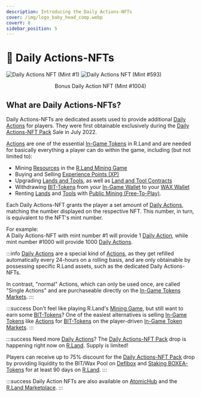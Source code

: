 ```yaml
---
description: Introducing the Daily Actions-NFTs
cover: /img/logo_baby_head_comp.webp
coverY: 0
sidebar_position: 5
---
```


# 📅 Daily Actions-NFTs

<div>

<img src="/img/1.webp" alt="Daily Actions NFT (Mint #1)" />

 

<img src="/img/593.webp" alt="Daily Actions NFT (Mint #593)" />

 

<center><img src="/img/1004 DA (1).webp" alt="" /><figcaption><p>Bonus Daily Action NFT (Mint #1004)</p></figcaption></center>

</div>

## What are Daily Actions-NFTs?&#x20;

Daily Actions-NFTs are dedicated assets used to provide additional [Daily Actions](/tokenomics/in-game-tokens/actions-sa-da) for players. They were first obtainable exclusively during the [Daily Actions-NFT Pack](packs.md#daily-actions-packs) Sale in July 2022.

[Actions](/tokenomics/in-game-tokens/actions-sa-da) are one of the essential [In-Game Tokens](/tokenomics/in-game-tokens/) in R.Land and are needed for basically everything a player can do within the game, including (but not limited to):

* Mining [Resources](/tokenomics/in-game-tokens/resources-alloy-circuit-pixel-rgas) in the [R.Land Mining Game](/gaming/r.land-mining-game/)
* Buying and Selling [Experience Points (XP)](/tokenomics/in-game-tokens/experience-points-xp)
* Upgrading [Lands and Tools](lands-and-tools.md), as well as [Land and Tool Contracts](land-and-tool-contracts.md)
* Withdrawing [BIT-Tokens](/tokenomics/bit-token) from your [In-Game Wallet](/essentials/r.land-in-game-wallet-vs.-wax-wallet) to your [WAX Wallet](/essentials/r.land-in-game-wallet-vs.-wax-wallet)
* Renting [Lands](lands-and-tools.md#lands) and [Tools](lands-and-tools.md#tools) with [Public Mining (Free-To-Play)](/gaming/r.land-mining-game/public-mining-free-to-play).

Each Daily Actions-NFT grants the player a set amount of [Daily Actions](/tokenomics/in-game-tokens/actions-sa-da), matching the number displayed on the respective NFT. This number, in turn, is equivalent to the NFT's mint number.&#x20;

For example: \
A Daily Actions-NFT with mint number #1 will provide 1 [Daily Action](/tokenomics/in-game-tokens/actions-sa-da), while mint number #1000 will provide 1000 [Daily Actions](/tokenomics/in-game-tokens/actions-sa-da).

:::info
[Daily Actions](/tokenomics/in-game-tokens/actions-sa-da) are a special kind of [Actions](/tokenomics/in-game-tokens/actions-sa-da), as they get refilled automatically every 24-hours on a rolling basis, and are only obtainable by possessing specific R.Land assets, such as the dedicated Daily Actions-NFTs.&#x20;

In contrast, "normal" Actions, which can only be used once, are called "Single Actions" and are purchaseable directly on the [In-Game Tokens Markets](/tokenomics/in-game-token-markets).
:::

:::success
Don't feel like playing R.Land's [Mining Game](/gaming/r.land-mining-game/), but still want to earn some [BIT-Tokens](/tokenomics/bit-token)? One of the easiest alternatives is selling [In-Game Tokens](/tokenomics/in-game-tokens/) like [Actions](/tokenomics/in-game-tokens/actions-sa-da) for [BIT-Tokens](/tokenomics/bit-token) on the player-driven [In-Game Token Markets](/tokenomics/in-game-token-markets).
:::

:::success
Need more [Daily Actions](/tokenomics/in-game-tokens/actions-sa-da)? The [Daily Actions-NFT Pack](packs.md#daily-actions-nft-packs) drop is happening right now on [R.Land](https://play.r.land/drop). Supply is limited!&#x20;

Players can receive up to 75% discount for the [Daily Actions-NFT Pack](packs.md#daily-action-pack) drop by providing liquidity to the BIT/Wax Pool on [Defibox](https://wax.defibox.io/marketDetail/131) and [Staking BOXEA-Tokens](/current-events/daily-actions-nft-pack-discount) for at least 90 days on [R.Land](https://play.r.land/drop).
:::

:::success
Daily Action NFTs are also available on [AtomicHub](https://wax.atomichub.io/market?collection\_name=rland\&order=asc\&schema\_name=da\&sort=price\&symbol=WAX) and the [R.Land Marketplace](https://market.r.land).
:::
